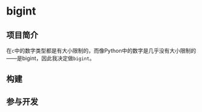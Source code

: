 # bigint

## 项目简介
在`c`中的数字类型都是有大小限制的，而像Python中的数字是几乎没有大小限制的——是bigint，因此我决定做`bigint`。

## 构建

## 参与开发


